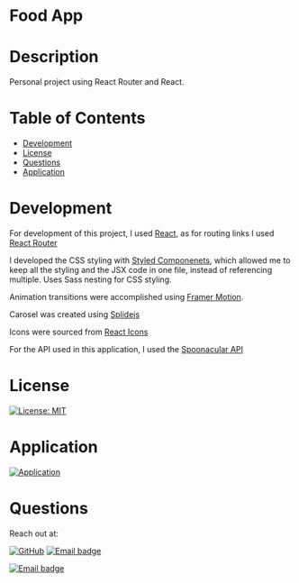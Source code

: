 # Food App

# Description
Personal project using React Router and React.

# Table of Contents
  * [Development](#Development)
  * [License](#License)
  * [Questions](#Questions)
  * [Application](#Application)

# Development

For development of this project, I used [React](https://reactjs.org/), as for routing links I used [React Router](https://reactrouter.com/docs/en/v6)

I developed the CSS styling with [Styled Componenets](https://styled-components.com/), which allowed me to keep all the styling and the JSX code in one file, instead of referencing multiple. Uses Sass nesting for CSS styling.

Animation transitions were accomplished using [Framer Motion](https://www.framer.com/docs/).

Carosel was created using [Splidejs](https://splidejs.com/documents/)

Icons were sourced from [React Icons](https://react-icons.github.io/react-icons/)

For the API used in this application, I used the [Spoonacular API](https://spoonacular.com/food-api/docs)



# License

[![License: MIT](https://img.shields.io/badge/License-MIT-ffd500)](https://jasper-abarquez.mit-license.org)



# Application

 [![Application](https://img.shields.io/badge/-Click_Here-58a780?style=for-the-badge)](https://kuyajasper.github.io/food-app/)


# Questions

Reach out at:

[![GitHub](https://img.shields.io/badge/GitHub-100000?style=flat-square&logo=github&logoColor=white)](https://github.com/KuyaJasper)
[![Email badge](https://img.shields.io/badge/LinkedIn-006ad1?style=flat-square)](https://www.linkedin.com/in/jasper-abarquez/)

[![Email badge](https://img.shields.io/badge/Email-abarquezj1@gmail.com-c51236?style=flat-square)](mailto:abarquezj1@gmail.com)
